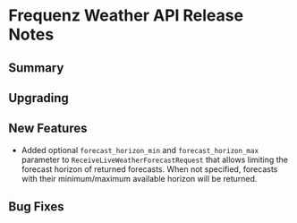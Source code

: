 # Frequenz Weather API Release Notes

## Summary

<!-- Here goes a general summary of what this release is about -->

## Upgrading

<!-- Here goes notes on how to upgrade from previous versions, including deprecations and what they should be replaced with -->

## New Features

* Added optional `forecast_horizon_min` and `forecast_horizon_max` parameter
  to `ReceiveLiveWeatherForecastRequest` that allows limiting the forecast
  horizon of returned forecasts. When not specified, forecasts with their
  minimum/maximum available horizon will be returned.

<!-- Here goes the main new features and examples or instructions on how to use them -->

## Bug Fixes

<!-- Here goes notable bug fixes that are worth a special mention or explanation -->
